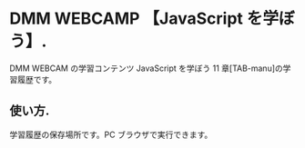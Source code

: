 # DMM WEBCAMP 【JavaScript を学ぼう】.

DMM WEBCAM の学習コンテンツ JavaScript を学ぼう 11 章[TAB-manu]の学習履歴です。

## 使い方.

学習履歴の保存場所です。PC ブラウザで実行できます。
